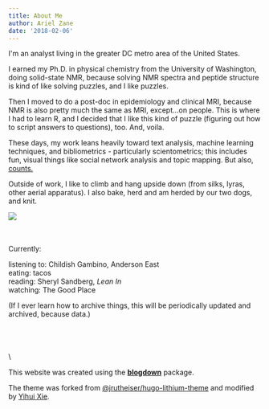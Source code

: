 ```yaml
---
title: About Me
author: Ariel Zane
date: '2018-02-06'
---
```


I'm an analyst living in the greater DC metro area of the United States. 

I earned my Ph.D. in physical chemistry from the University of Washington, doing solid-state NMR, because solving NMR spectra and peptide structure is kind of like solving puzzles, and I like puzzles.

Then I moved to do a post-doc in epidemiology and clinical MRI, because NMR is also pretty much the same as MRI, except...on people. This is where I had to learn R, and I decided that I like this kind of puzzle (figuring out how to script answers to questions), too. And, voila.

These days, my work leans heavily toward text analysis, machine learning techniques, and bibliometrics - particularly scientometrics; this includes fun, visual things like social network analysis and topic mapping. But also, [counts.](https://twitter.com/drob/status/959952851244953600)

Outside of work, I like to climb and hang upside down (from silks, lyras, other aerial apparatus). I also bake, herd and am herded by our two dogs, and knit.

![](/img/dogs.png)

\
\
Currently:

listening to: Childish Gambino, Anderson East
\
eating: tacos
\
reading: Sheryl Sandberg, _Lean In_
\
watching: The Good Place


(If I ever learn how to archive things, this will be periodically updated and archived, because data.)\
\
\
\
\
\


This website was created using the [**blogdown**](https://github.com/rstudio/blogdown) package. 


The theme was forked from [@jrutheiser/hugo-lithium-theme](https://github.com/jrutheiser/hugo-lithium-theme) and modified by [Yihui Xie](https://github.com/yihui/hugo-lithium-theme).
